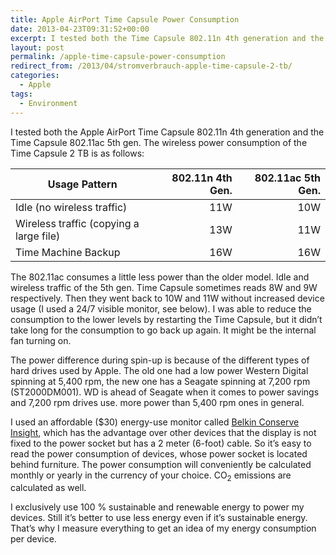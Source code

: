 ```yaml
---
title: Apple AirPort Time Capsule Power Consumption
date: 2013-04-23T09:31:52+00:00
excerpt: I tested both the Time Capsule 802.11n 4th generation and the Time Capsule 802.11ac. Measured power consumption is for the Time Capsule 2TB model.
layout: post
permalink: /apple-time-capsule-power-consumption
redirect_from: /2013/04/stromverbrauch-apple-time-capsule-2-tb/
categories:
  - Apple
tags:
  - Environment
---
```

I tested both the Apple AirPort Time Capsule 802.11n 4th generation and the Time Capsule 802.11ac 5th gen. The wireless power consumption of the Time Capsule 2 TB is as follows:

| Usage Pattern                           | 802.11n 4th Gen. | 802.11ac 5th Gen. |
| --------------------------------------- | ----------------:| -----------------:|
| Idle (no wireless traffic)              |              11W |               10W |
| Wireless traffic (copying a large file) |              13W |               11W |
| Time Machine Backup                     |              16W |               16W |

The 802.11ac consumes a little less power than the older model. Idle and wireless traffic of the 5th gen. Time Capsule sometimes reads 8W and 9W respectively. Then they went back to 10W and 11W without increased device usage (I used a 24/7 visible monitor, see below). I was able to reduce the consumption to the lower levels by restarting the Time Capsule, but it didn’t take long for the consumption to go back up again. It might be the internal fan turning on.

The power difference during spin-up is because of the different types of hard drives used by Apple. The old one had a low power Western Digital spinning at 5,400 rpm, the new one has a Seagate spinning at 7,200 rpm (ST2000DM001). WD is ahead of Seagate when it comes to power savings and 7,200 rpm drives use. more power than 5,400 rpm ones in general.

I used an affordable ($30) energy-use monitor called [Belkin Conserve Insight](https://www.belkin.com/conserve/insight/), which has the advantage over other devices that the display is not fixed to the power socket but has a 2 meter (6-foot) cable. So it’s easy to read the power consumption of devices, whose power socket is located behind furniture. The power consumption will conveniently be calculated monthly or yearly in the currency of your choice. CO<sub>2</sub> emissions are calculated as well.

I exclusively use 100 % sustainable and renewable energy to power my devices. Still it’s better to use less energy even if it’s sustainable energy. That’s why I measure everything to get an idea of my energy consumption per device.